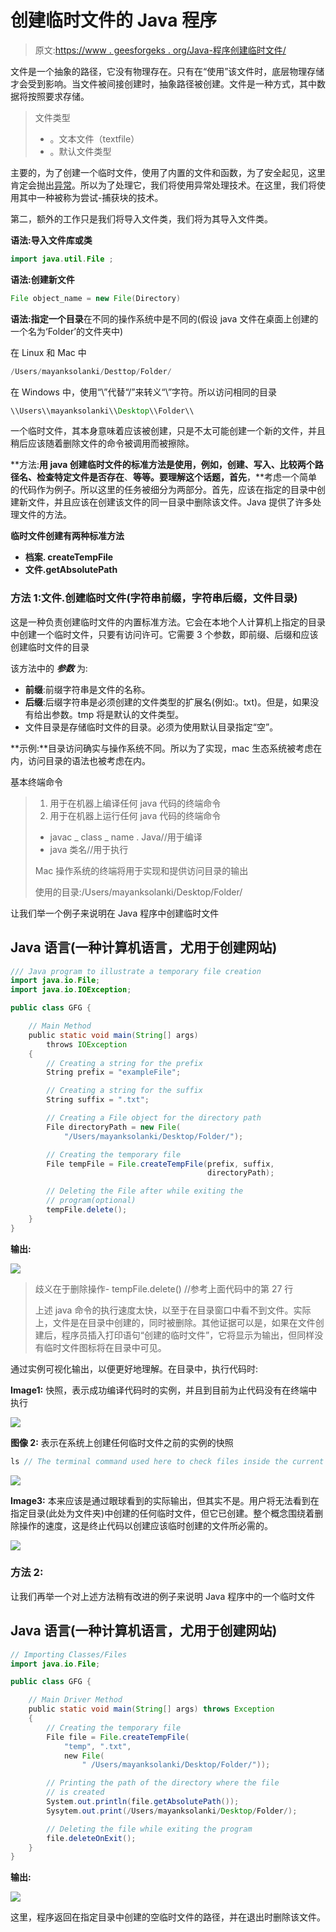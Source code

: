 # 创建临时文件的 Java 程序

> 原文:[https://www . geesforgeks . org/Java-程序创建临时文件/](https://www.geeksforgeeks.org/java-program-to-create-a-temporary-file/)

文件是一个抽象的路径，它没有物理存在。只有在“使用”该文件时，底层物理存储才会受到影响。当文件被间接创建时，抽象路径被创建。文件是一种方式，其中数据将按照要求存储。

> 文件类型
> 
> *   。文本文件（textfile）
> *   。默认文件类型

主要的，为了创建一个临时文件，使用了内置的文件和函数，为了安全起见，这里肯定会抛出[异常](https://www.geeksforgeeks.org/exceptions-in-java/)。所以为了处理它，我们将使用异常处理技术。在这里，我们将使用其中一种被称为尝试-捕获块的技术。

第二，额外的工作只是我们将导入文件类，我们将为其导入文件类。

**语法:导入文件库或类**

```java
import java.util.File ;

```

**语法:创建新文件**

```java
File object_name = new File(Directory)

```

**语法:指定一个目录**在不同的操作系统中是不同的(假设 java 文件在桌面上创建的一个名为‘Folder’的文件夹中)

在 Linux 和 Mac 中

```java
/Users/mayanksolanki/Desttop/Folder/

```

在 Windows 中，使用“\\”代替“/”来转义“\”字符。所以访问相同的目录

```java
\\Users\\mayanksolanki\\Desktop\\Folder\\

```

一个临时文件，其本身意味着应该被创建，只是不太可能创建一个新的文件，并且稍后应该随着删除文件的命令被调用而被擦除。

**方法:**用 java 创建临时文件的标准方法是使用，例如，创建、写入、比较两个路径名、检查特定文件是否存在**、**等等。要理解这个话题，首先**，**考虑一个简单的代码作为例子。所以这里的任务被细分为两部分。首先，应该在指定的目录中创建新文件，并且应该在创建该文件的同一目录中删除该文件。Java 提供了许多处理文件的方法。

**临时文件创建有两种标准方法**

*   **档案. createTempFile**
*   **文件.getAbsolutePath**

### 方法 1:文件.创建临时文件(字符串前缀，字符串后缀，文件目录)

这是一种负责创建临时文件的内置标准方法。它会在本地个人计算机上指定的目录中创建一个临时文件，只要有访问许可。它需要 3 个参数，即前缀、后缀和应该创建临时文件的目录

该方法中的 ***参数*** 为:

*   **前缀**:前缀字符串是文件的名称。
*   **后缀**:后缀字符串是必须创建的文件类型的扩展名(例如:。txt)。但是，如果没有给出参数。tmp 将是默认的文件类型。
*   文件目录是存储临时文件的目录。必须为使用默认目录指定“空”。

**示例:**目录访问确实与操作系统不同。所以为了实现，mac 生态系统被考虑在内，访问目录的语法也被考虑在内。

基本终端命令

> 1.  用于在机器上编译任何 java 代码的终端命令
> 2.  用于在机器上运行任何 java 代码的终端命令
> 
> *   javac _ class _ name . Java//用于编译
> *   java 类名//用于执行
> 
> Mac 操作系统的终端将用于实现和提供访问目录的输出
> 
> 使用的目录:/Users/mayanksolanki/Desktop/Folder/

让我们举一个例子来说明在 Java 程序中创建临时文件

## Java 语言(一种计算机语言，尤用于创建网站)

```java
/// Java program to illustrate a temporary file creation
import java.io.File;
import java.io.IOException;

public class GFG {

    // Main Method
    public static void main(String[] args)
        throws IOException
    {
        // Creating a string for the prefix
        String prefix = "exampleFile";

        // Creating a string for the suffix
        String suffix = ".txt";

        // Creating a File object for the directory path
        File directoryPath = new File(
            "/Users/mayanksolanki/Desktop/Folder/");

        // Creating the temporary file
        File tempFile = File.createTempFile(prefix, suffix,
                                            directoryPath);

        // Deleting the File after while exiting the
        // program(optional)
        tempFile.delete();
    }
}
```

**输出:**

![](img/535e7563f0d2b7f2c94fee5bcae16dc0.png)

> 歧义在于删除操作- tempFile.delete() //参考上面代码中的第 27 行
> 
> 上述 java 命令的执行速度太快，以至于在目录窗口中看不到文件。实际上，文件是在目录中创建的，同时被删除。其他证据可以是，如果在文件创建后，程序员插入打印语句“创建的临时文件”，它将显示为输出，但同样没有临时文件图标将在目录中可见。

通过实例可视化输出，以便更好地理解。在目录中，执行代码时:

**Image1:** 快照，表示成功编译代码时的实例，并且到目前为止代码没有在终端中执行

![](img/4b7034bc82f897728c988c0551fa31fb.png)

**图像 2:** 表示在系统上创建任何临时文件之前的实例的快照

```java
ls // The terminal command used here to check files inside the current folder

```

![](img/0e4af85b1d438dbc8287ce151a6b1495.png)

**Image3:** 本来应该是通过眼球看到的实际输出，但其实不是。用户将无法看到在指定目录(此处为文件夹)中创建的任何临时文件，但它已创建。整个概念围绕着删除操作的速度，这是终止代码以创建应该临时创建的文件所必需的。

![](img/32af6ccab12818dc623113070a4066f5.png)

### 方法 2:

让我们再举一个对上述方法稍有改进的例子来说明 Java 程序中的一个临时文件

## Java 语言(一种计算机语言，尤用于创建网站)

```java
// Importing Classes/Files
import java.io.File;

public class GFG {

    // Main Driver Method
    public static void main(String[] args) throws Exception
    {
        // Creating the temporary file
        File file = File.createTempFile(
            "temp", ".txt",
            new File(
                " /Users/mayanksolanki/Desktop/Folder/"));

        // Printing the path of the directory where the file
        // is created
        System.out.println(file.getAbsolutePath());
        Sysytem.out.print(/Users/mayanksolanki/Desktop/Folder/);

        // Deleting the file while exiting the program
        file.deleteOnExit();
    }
}
```

**输出:**

![](img/0249df64d74e0ef11538ff033869376a.png)

这里，程序返回在指定目录中创建的空临时文件的路径，并在退出时删除该文件。